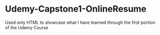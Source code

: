 # Udemy-Capstone1-OnlineResume
Used only HTML to showcase what I have learned through the first portion of the Udemy Course 
